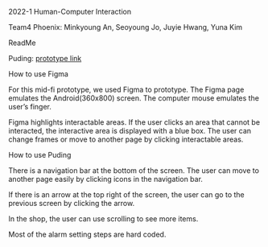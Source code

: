 2022-1 Human-Computer Interaction

Team4 Phoenix: Minkyoung An, Seoyoung Jo, Juyie Hwang, Yuna Kim

ReadMe


Puding: [prototype link](https://www.figma.com/proto/qzNBbGTJRzhtI2oh35uDzS/Puding---Phoenix?node-id=1220%3A837&scaling=min-zoom&page-id=0%3A1&starting-point-node-id=1220%3A837)


How to use Figma

For this mid-fi prototype, we used Figma to prototype.
The Figma page emulates the Android(360x800) screen.
The computer mouse emulates the user’s finger.

Figma highlights interactable areas.
If the user clicks an area that cannot be interacted, the interactive area is displayed with a blue box.
The user can change frames or move to another page by clicking interactable areas.


How to use Puding

There is a navigation bar at the bottom of the screen.
The user can move to another page easily by clicking icons in the navigation bar.

If there is an arrow at the top right of the screen, the user can go to the previous screen by clicking the arrow.

In the shop, the user can use scrolling to see more items.

Most of the alarm setting steps are hard coded.
